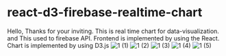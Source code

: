 # react-d3-firebase-realtime-chart

Hello, Thanks for your inviting.
This is real time chart for data-visualization.
and This used to firebase API.
Frontend is implemented by using the React.
Chart is implemented by using D3.js
![1 (1)](https://user-images.githubusercontent.com/55789071/71783742-3425bb80-3026-11ea-9881-823ee6399d73.jpg)
![1 (2)](https://user-images.githubusercontent.com/55789071/71783743-34be5200-3026-11ea-9260-5b9a4ccd4b44.jpg)
![1 (3)](https://user-images.githubusercontent.com/55789071/71783744-34be5200-3026-11ea-8e8d-9262c0d3aa1a.jpg)
![1 (4)](https://user-images.githubusercontent.com/55789071/71783745-3556e880-3026-11ea-8ae6-38ce6baa02ae.jpg)
![1 (5)](https://user-images.githubusercontent.com/55789071/71783746-3556e880-3026-11ea-8a0d-2c61f61d5a82.jpg)
